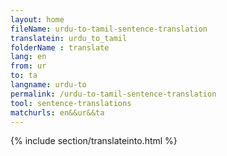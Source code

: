 ```yaml
---
layout: home
fileName: urdu-to-tamil-sentence-translation
translatein: urdu_to_tamil
folderName : translate
lang: en
from: ur
to: ta
langname: urdu-to
permalink: /urdu-to-tamil-sentence-translation
tool: sentence-translations
matchurls: en&&ur&&ta
---
```

{% include section/translateinto.html %}

